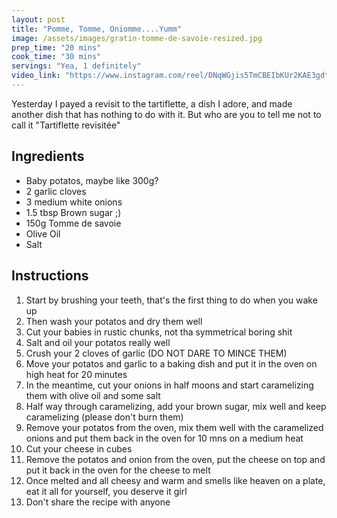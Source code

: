 ```yaml
---
layout: post
title: "Pomme, Tomme, Oniomme....Yumm"
image: /assets/images/gratin-tomme-de-savoie-resized.jpg
prep_time: "20 mins"
cook_time: "30 mins"
servings: "Yea, 1 definitely"
video_link: "https://www.instagram.com/reel/DNqWGjis5TmCBEIbKUr2KAE3gdtBBOS6uIKW_E0/?igsh=Zmh4d3RsYWp4eDh4 "
---
```


Yesterday I payed a revisit to the tartiflette, a dish I adore, and made another dish that has nothing to do with it. But who are you to tell me not to call it "Tartiflette revisitée"

## Ingredients

* Baby potatos, maybe like 300g?
* 2 garlic cloves
* 3 medium white onions
* 1.5 tbsp Brown sugar ;)
* 150g Tomme de savoie
* Olive Oil
* Salt


## Instructions

1. Start by brushing your teeth, that's the first thing to do when you wake up
2. Then wash your potatos and dry them well 
3. Cut your babies in rustic chunks, not tha symmetrical boring shit
4. Salt and oil your potatos really well
5. Crush your 2 cloves of garlic (DO NOT DARE TO MINCE THEM)
6. Move your potatos and garlic to a baking dish and put it in the oven on high heat for 20 minutes
7. In the meantime, cut your onions in half moons and start caramelizing them with olive oil and some salt
8. Half way through caramelizing, add your brown sugar, mix well and keep caramelizing (please don't burn them)
9. Remove your potatos from the oven, mix them well with the caramelized onions and put them back in the oven for 10 mns on a medium heat
10. Cut your cheese in cubes
11. Remove the potatos and onion from the oven, put the cheese on top and put it back in the oven for the cheese to melt
12. Once melted and all cheesy and warm and smells like heaven on a plate, eat it all for yourself, you deserve it girl
13. Don't share the recipe with anyone


